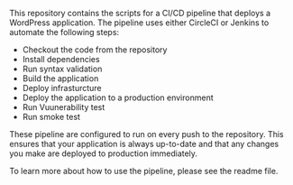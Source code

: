 This repository contains the scripts for a CI/CD pipeline that deploys a WordPress application. The pipeline uses either CircleCI or Jenkins to automate the following steps:

- Checkout the code from the repository
- Install dependencies
- Run syntax validation
- Build the application
- Deploy infrasturcture
- Deploy the application to a production environment
- Run Vuunerability test
- Run smoke test

These pipeline are configured to run on every push to the repository. This ensures that your application is always up-to-date and that any changes you make are deployed to production immediately.

To learn more about how to use the pipeline, please see the readme file.
